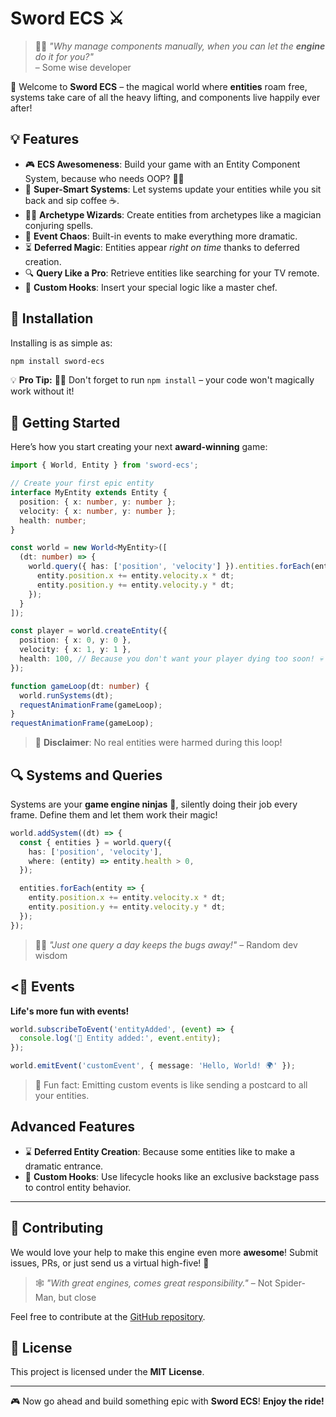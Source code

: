 # Sword ECS ⚔️

> 🧙‍♂️ _"Why manage components manually, when you can let the **engine** do it for you?"_  
> – Some wise developer

🏰 Welcome to **Sword ECS** – the magical world where **entities** roam free, systems take care of all the heavy lifting, and components live happily ever after!

## 💡 Features

- 🎮 **ECS Awesomeness**: Build your game with an Entity Component System, because who needs OOP? 🤷‍♂️
- 🤖 **Super-Smart Systems**: Let systems update your entities while you sit back and sip coffee ☕.
- 🧙‍♀️ **Archetype Wizards**: Create entities from archetypes like a magician conjuring spells.
- 📡 **Event Chaos**: Built-in events to make everything more dramatic.
- ⏳ **Deferred Magic**: Entities appear *right on time* thanks to deferred creation.
- 🔍 **Query Like a Pro**: Retrieve entities like searching for your TV remote.
- 🍲 **Custom Hooks**: Insert your special logic like a master chef.

##  📓 Installation

Installing is as simple as:

```bash
npm install sword-ecs
```

💡 **Pro Tip:** 🧙‍♂️ Don't forget to run `npm install` – your code won't magically work without it!

## 🚀 Getting Started

Here’s how you start creating your next **award-winning** game:

```typescript
import { World, Entity } from 'sword-ecs';

// Create your first epic entity
interface MyEntity extends Entity {
  position: { x: number, y: number };
  velocity: { x: number, y: number };
  health: number;
}

const world = new World<MyEntity>([
  (dt: number) => {
    world.query({ has: ['position', 'velocity'] }).entities.forEach(entity => {
      entity.position.x += entity.velocity.x * dt;
      entity.position.y += entity.velocity.y * dt;
    });
  }
]);

const player = world.createEntity({
  position: { x: 0, y: 0 },
  velocity: { x: 1, y: 1 },
  health: 100, // Because you don't want your player dying too soon! 💀
});

function gameLoop(dt: number) {
  world.runSystems(dt);
  requestAnimationFrame(gameLoop);
}
requestAnimationFrame(gameLoop);
```

> 📜 **Disclaimer**: No real entities were harmed during this loop! 

## 🔍 Systems and Queries

Systems are your **game engine ninjas** 🥷, silently doing their job every frame. Define them and let them work their magic!

```typescript
world.addSystem((dt) => {
  const { entities } = world.query({
    has: ['position', 'velocity'],
    where: (entity) => entity.health > 0,
  });

  entities.forEach(entity => {
    entity.position.x += entity.velocity.x * dt;
    entity.position.y += entity.velocity.y * dt;
  });
});
```

> 🧑‍💻 _"Just one query a day keeps the bugs away!"_ – Random dev wisdom

## <🧠 Events

**Life's more fun with events!** 

```typescript
world.subscribeToEvent('entityAdded', (event) => {
  console.log('🚀 Entity added:', event.entity);
});

world.emitEvent('customEvent', { message: 'Hello, World! 🌍' });
```

> 💌 Fun fact: Emitting custom events is like sending a postcard to all your entities.

## Advanced Features

- ⌛ **Deferred Entity Creation**: Because some entities like to make a dramatic entrance.
- 🎫 **Custom Hooks**: Use lifecycle hooks like an exclusive backstage pass to control entity behavior.
---

## 🤝 Contributing

We would love your help to make this engine even more **awesome**! Submit issues, PRs, or just send us a virtual high-five! 🙌

> 🕸️ _"With great engines, comes great responsibility."_ – Not Spider-Man, but close

Feel free to contribute at the [GitHub repository]((https://github.com/f-irac-odes/-medievaljs-sword)).

## 📜 License

This project is licensed under the **MIT License**.

---

🎮 Now go ahead and build something epic with **Sword ECS**! **Enjoy the ride!**
```
